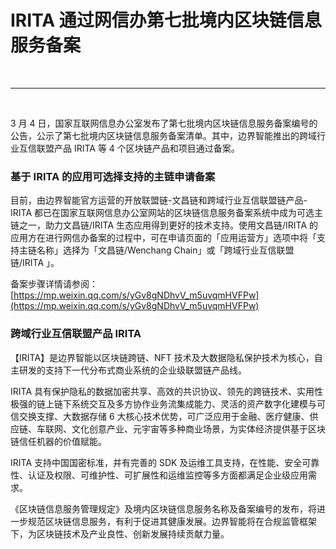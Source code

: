 # IRITA 通过网信办第七批境内区块链信息服务备案
<br>

---
<br>

3 月 4 日，国家互联网信息办公室发布了第七批境内区块链信息服务备案编号的公告，公示了第七批境内区块链信息服务备案清单。其中，边界智能推出的跨域行业互信联盟产品 IRITA 等 4 个区块链产品和项目通过备案。

### **基于 IRITA 的应用可选择支持的主链申请备案**

目前，由边界智能官方运营的开放联盟链-文昌链和跨域行业互信联盟链产品-IRITA 都已在国家互联网信息办公室网站的区块链信息服务备案系统中成为可选主链之一，助力文昌链/IRITA 生态应用得到更好的技术支持。使用文昌链/IRITA 的应用方在进行网信办备案的过程中，可在申请页面的「应用运营方」选项中将「支持主链名称」选择为「文昌链/Wenchang Chain」或「跨域行业互信联盟链/IRITA 」。

备案步骤详情请参阅：[https://mp.weixin.qq.com/s/yGv8gNDhvV_m5uvqmHVFPw](https://mp.weixin.qq.com/s/yGv8gNDhvV_m5uvqmHVFPw)


### **跨域行业互信联盟产品 IRITA**

【IRITA】是边界智能以区块链跨链、NFT 技术及大数据隐私保护技术为核心，自主研发的支持下一代分布式商业系统的企业级联盟链产品线。

IRITA 具有保护隐私的数据加密共享、高效的共识协议、领先的跨链技术、实用性极强的链上链下系统交互及多方协作业务流集成能力、灵活的资产数字化建模与可信交换支撑、大数据存储 6 大核心技术优势，可广泛应用于金融、医疗健康、供应链、车联网、文化创意产业、元宇宙等多种商业场景，为实体经济提供基于区块链信任机器的价值赋能。

IRITA 支持中国国密标准，并有完善的 SDK 及运维工具支持，在性能、安全可靠性、认证及权限、可维护性、可扩展性和运维监控等多方面都满足企业级应用需求。

《区块链信息服务管理规定》及境内区块链信息服务名称及备案编号的发布，将进一步规范区块链信息服务，有利于促进其健康发展。边界智能将在合规监管框架下，为区块链技术及产业良性、创新发展持续贡献力量。


